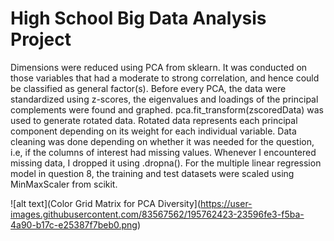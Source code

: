 # High School Big Data Analysis Project

Dimensions were reduced using PCA from sklearn. It was conducted on those variables that had a moderate to strong correlation, and hence could be classified as general factor(s). Before every PCA, the data were standardized using z-scores, the eigenvalues and loadings of the principal complements were found and graphed. pca.fit_transform(zscoredData) was used to generate rotated data. Rotated data represents each principal component depending on its weight for each individual variable. Data cleaning was done depending on whether it was needed for the question, i.e, if the columns of interest had missing values. Whenever I encountered missing data, I dropped it using .dropna(). For the multiple linear regression model in question 8, the training and test datasets were scaled using MinMaxScaler from scikit.

![alt text](Color Grid Matrix for PCA Diversity](https://user-images.githubusercontent.com/83567562/195762423-23596fe3-f5ba-4a90-b17c-e25387f7beb0.png)
